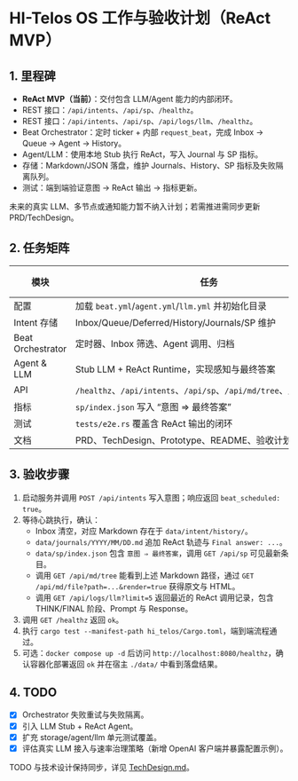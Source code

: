 # HI-Telos OS 工作与验收计划（ReAct MVP）

## 1. 里程碑
- **ReAct MVP（当前）**：交付包含 LLM/Agent 能力的内部闭环。
- REST 接口：`/api/intents`、`/api/sp`、`/healthz`。
 - REST 接口：`/api/intents`、`/api/sp`、`/api/logs/llm`、`/healthz`。
  - Beat Orchestrator：定时 ticker + 内部 `request_beat`，完成 Inbox → Queue → Agent → History。
  - Agent/LLM：使用本地 Stub 执行 ReAct，写入 Journal 与 SP 指标。
  - 存储：Markdown/JSON 落盘，维护 Journals、History、SP 指标及失败隔离队列。
  - 测试：端到端验证意图 → ReAct 输出 → 指标更新。

未来的真实 LLM、多节点或通知能力暂不纳入计划；若需推进需同步更新 PRD/TechDesign。

## 2. 任务矩阵
| 模块 | 任务 | 状态 |
| --- | --- | --- |
| 配置 | 加载 `beat.yml`/`agent.yml`/`llm.yml` 并初始化目录 | ✅ |
| Intent 存储 | Inbox/Queue/Deferred/History/Journals/SP 维护 | ✅ |
| Beat Orchestrator | 定时器、Inbox 筛选、Agent 调用、归档 | ✅ |
| Agent & LLM | Stub LLM + ReAct Runtime，实现感知与最终答案 | ✅ |
| API | `/healthz`、`/api/intents`、`/api/sp`、`/api/md/tree`、`/api/md/file` | ✅ |
| 指标 | `sp/index.json` 写入 “意图 ⇒ 最终答案” | ✅ |
| 测试 | `tests/e2e.rs` 覆盖含 ReAct 输出的闭环 | ✅ |
| 文档 | PRD、TechDesign、Prototype、README、验收计划 | ✅ |

## 3. 验收步骤
1. 启动服务并调用 `POST /api/intents` 写入意图；响应返回 `beat_scheduled: true`。
2. 等待心跳执行，确认：
   - Inbox 清空，对应 Markdown 存在于 `data/intent/history/`。
   - `data/journals/YYYY/MM/DD.md` 追加 ReAct 轨迹与 `Final answer: ...`。
   - `data/sp/index.json` 包含 `意图 ⇒ 最终答案`，调用 `GET /api/sp` 可见最新条目。
   - 调用 `GET /api/md/tree` 能看到上述 Markdown 路径，通过 `GET /api/md/file?path=...&render=true` 获得原文与 HTML。
   - 调用 `GET /api/logs/llm?limit=5` 返回最近的 ReAct 调用记录，包含 THINK/FINAL 阶段、Prompt 与 Response。
3. 调用 `GET /healthz` 返回 `ok`。
4. 执行 `cargo test --manifest-path hi_telos/Cargo.toml`，端到端流程通过。
5. 可选：`docker compose up -d` 后访问 `http://localhost:8080/healthz`，确认容器化部署返回 `ok` 并在宿主 `./data/` 中看到落盘结果。

## 4. TODO
- [x] Orchestrator 失败重试与失败隔离。
- [x] 引入 LLM Stub + ReAct Agent。
- [x] 扩充 storage/agent/llm 单元测试覆盖。
- [x] 评估真实 LLM 接入与速率治理策略（新增 OpenAI 客户端并暴露配置示例）。

TODO 与技术设计保持同步，详见 [TechDesign.md](../TechDesign.md)。
